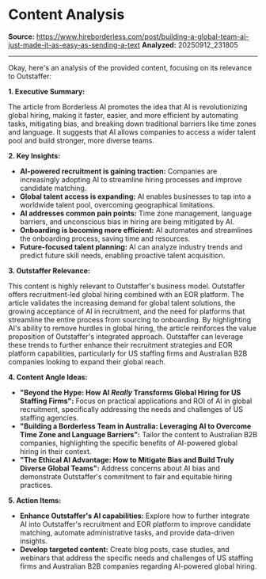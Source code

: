 # Content Analysis

**Source:** https://www.hireborderless.com/post/building-a-global-team-ai-just-made-it-as-easy-as-sending-a-text
**Analyzed:** 20250912_231805

---

Okay, here's an analysis of the provided content, focusing on its relevance to Outstaffer:

**1. Executive Summary:**

The article from Borderless AI promotes the idea that AI is revolutionizing global hiring, making it faster, easier, and more efficient by automating tasks, mitigating bias, and breaking down traditional barriers like time zones and language. It suggests that AI allows companies to access a wider talent pool and build stronger, more diverse teams.

**2. Key Insights:**

*   **AI-powered recruitment is gaining traction:** Companies are increasingly adopting AI to streamline hiring processes and improve candidate matching.
*   **Global talent access is expanding:** AI enables businesses to tap into a worldwide talent pool, overcoming geographical limitations.
*   **AI addresses common pain points:** Time zone management, language barriers, and unconscious bias in hiring are being mitigated by AI.
*   **Onboarding is becoming more efficient:** AI automates and streamlines the onboarding process, saving time and resources.
*   **Future-focused talent planning:** AI can analyze industry trends and predict future skill needs, enabling proactive talent acquisition.

**3. Outstaffer Relevance:**

This content is highly relevant to Outstaffer's business model. Outstaffer offers recruitment-led global hiring combined with an EOR platform. The article validates the increasing demand for global talent solutions, the growing acceptance of AI in recruitment, and the need for platforms that streamline the entire process from sourcing to onboarding. By highlighting AI's ability to remove hurdles in global hiring, the article reinforces the value proposition of Outstaffer's integrated approach. Outstaffer can leverage these trends to further enhance their recruitment strategies and EOR platform capabilities, particularly for US staffing firms and Australian B2B companies looking to expand their global reach.

**4. Content Angle Ideas:**

*   **"Beyond the Hype: How AI *Really* Transforms Global Hiring for US Staffing Firms":** Focus on practical applications and ROI of AI in global recruitment, specifically addressing the needs and challenges of US staffing agencies.
*   **"Building a Borderless Team in Australia: Leveraging AI to Overcome Time Zone and Language Barriers":** Tailor the content to Australian B2B companies, highlighting the specific benefits of AI-powered global hiring in their context.
*   **"The Ethical AI Advantage: How to Mitigate Bias and Build Truly Diverse Global Teams":** Address concerns about AI bias and demonstrate Outstaffer's commitment to fair and equitable hiring practices.

**5. Action Items:**

*   **Enhance Outstaffer's AI capabilities:** Explore how to further integrate AI into Outstaffer's recruitment and EOR platform to improve candidate matching, automate administrative tasks, and provide data-driven insights.
*   **Develop targeted content:** Create blog posts, case studies, and webinars that address the specific needs and challenges of US staffing firms and Australian B2B companies regarding AI-powered global hiring.
